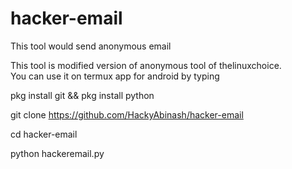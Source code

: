 # hacker-email
This tool would send anonymous email 

This tool is modified version of anonymous tool of thelinuxchoice.  
You can use it on termux app for android by typing 

pkg install git && pkg install python 

git clone https://github.com/HackyAbinash/hacker-email 

cd hacker-email

python hackeremail.py
